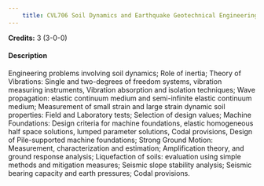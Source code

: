 ```yaml
---
    title: CVL706 Soil Dynamics and Earthquake Geotechnical Engineering
---
```

**Credits:** 3 (3-0-0)



#### Description 
Engineering problems involving soil dynamics; Role of inertia; Theory of Vibrations: Single and two-degrees of freedom systems, vibration measuring instruments, Vibration absorption and isolation techniques; Wave propagation: elastic continuum medium and semi-infinite elastic continuum medium; Measurement of small strain and large strain dynamic soil properties: Field and Laboratory tests; Selection of design values; Machine Foundations: Design criteria for machine foundations, elastic homogeneous half space solutions, lumped parameter solutions, Codal provisions, Design of Pile-supported machine foundations; Strong Ground Motion: Measurement, characterization and estimation; Amplification theory, and ground response analysis; Liquefaction of soils: evaluation using simple methods and mitigation measures; Seismic slope stability analysis; Seismic bearing capacity and earth pressures; Codal provisions.